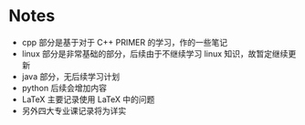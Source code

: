 # Notes

* cpp 部分是基于对于 C++ PRIMER 的学习，作的一些笔记
* linux 部分是非常基础的部分，后续由于不继续学习 linux 知识，故暂定继续更新
* java 部分，无后续学习计划
* python 后续会增加内容
* LaTeX 主要记录使用 LaTeX 中的问题
* 另外四大专业课记录将为详实